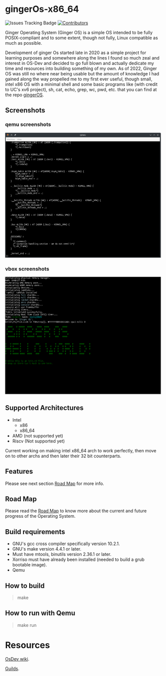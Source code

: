 # gingerOs-x86_64


![Issues Tracking Badge](https://img.shields.io/badge/issue_track-github-blue?style=flat&label=Issue%20Tracking) 
 [![Contributors](https://img.shields.io/github/contributors/Emment-yamikani/gingerOs-x86_64)](https://github.com/emment-yamikani/gingerOs-x86_64/graphs/contributors)


Ginger Operating System (Ginger OS) is a simple OS intended to be fully POSIX-compliant and to some extent, though not fully, Linux compatible as much as possible.

Development of ginger Os started late in 2020 as a simple project for learning purposes and somewhere along the lines I found so much zeal and interest in OS-Dev and decided to go full blown and actually dedicate my time and resources into building something of my own. As of 2022, Ginger OS was still no where near being usable but the amount of knowledge I had gained along the way propelled me to my first ever useful, though small, intel x86 OS with a minimal shell and some basic programs like (with credit to UC's xv6 project), sh, cat, echo, grep, wc, pwd, etc. that you can find at the repo [gingerOS](http://github.com/Emment-Yamikani/gingerOs.git).

## Screenshots

### qemu screenshots

![Qemu Screenshot](screenshots/qemu0.png)

### vbox screenshots

![VirtualBox Screenshot](screenshots/vbox0.png)

## Supported Architectures

- Intel
  - x86
  - x86_64
- AMD (not supported yet)
- Riscv (Not supported yet)

Current working on making intel x86_64 arch to work perfectly, then move on to other archs and then later their 32 bit counterparts.

## Features

Please see next section [Road Map](roadmap.md) for more info.

## Road Map

Please read the [Road Map](roadmap.md) to know more about the current and future progress of the Operating System.

## Build requirements
  - GNU's gcc cross compiler specifically version 10.2.1.
  - GNU's make version 4.4.1 or later.
  - Must have mtools, binutils version 2.36.1 or later.
  - Xorriso must have already been installed (needed to build a grub bootable image).
  - Qemu

## How to build

> make

## How to run with Qemu

> make run

# Resources

  [OsDev wiki](https://wiki.osdev.org).

  [Guilds](https://tldp.org/guides.html).

  